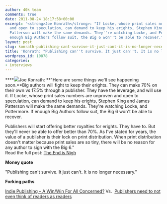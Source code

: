 ```yaml
---
author: 40k team
comments: true
date: 2011-08-24 18:17:58+00:00
excerpt: '<strong>Joe Konrath</strong>: "If Locke, whose print sales numbers are unproven
  and open to speculation, can demand to keep his erights, Stephen King and James
  Patterson will make the same demands. They''re watching Locke, and Pottermore. If
  enough Big Authors follow suit, the Big 6 won''t be able to recover."'
layout: post
slug: konrath-publishing-cant-survive-it-just-cant-it-is-no-longer-necessary
title: 'Konrath: "Publishing can''t survive. It just can''t. It is no longer necessary"'
wordpress_id: 10878
categories:
- interviews
---
```


****![](http://www.40kbooks.com/wp-content/uploads/IndieWay2.jpg)Joe Konrath: **"Here are some things we'll see happening soon.**Big authors will fight to keep their erights. They can make 70% on their own vs 17.5% through a publisher. They have the leverage, and will use it. If Locke, whose print sales numbers are unproven and open to speculation, can demand to keep his erights, Stephen King and James Patterson will make the same demands. They're watching Locke, and Pottermore. If enough Big Authors follow suit, the Big 6 won't be able to recover.

Publishers will start offering better royalties for erights. They have to. But they'll never be able to offer better than 70%. As I've stated for years, the value of a publisher is their lock on print distribution. When print distribution doesn't matter because print sales are so tiny, there will be no reason for any author to sign with the Big 6."  
Read the full post: [The End is Nigh](http://jakonrath.blogspot.com/2011/08/end-is-nigh.html)

**Money quote**

"Publishing can't survive. It just can't. It is no longer necessary."

**Forking paths**

[Indie Publishing – A Win/Win For All Concerned?](http://ow.ly/6bxG3) Vs.  [Publishers need to not even think of readers as readers](http://ow.ly/6bqPX)
